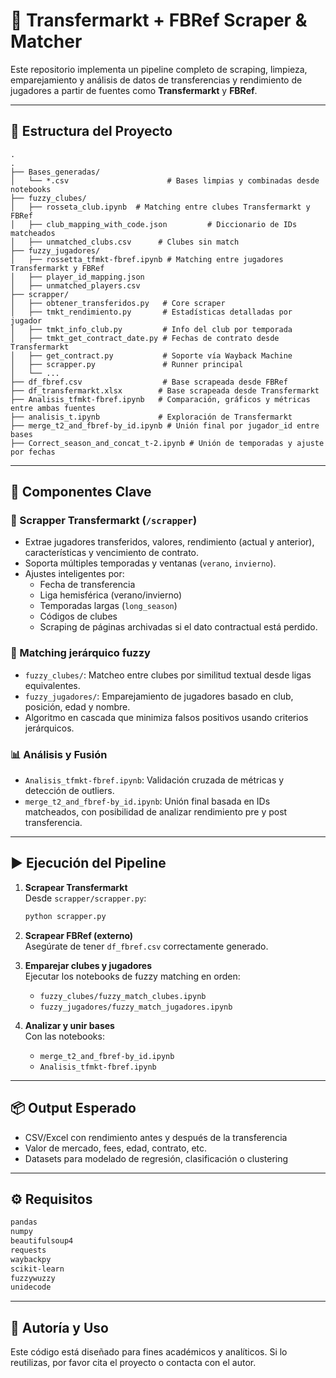 # 🧠 Transfermarkt + FBRef Scraper & Matcher

Este repositorio implementa un pipeline completo de scraping, limpieza, emparejamiento y análisis de datos de transferencias y rendimiento de jugadores a partir de fuentes como **Transfermarkt** y **FBRef**.

---

## 📁 Estructura del Proyecto

```
.
.
├── Bases_generadas/
│   └── *.csv                      # Bases limpias y combinadas desde notebooks
├── fuzzy_clubes/
│   ├── rosseta_club.ipynb  # Matching entre clubes Transfermarkt y FBRef
│   ├── club_mapping_with_code.json         # Diccionario de IDs matcheados
│   ├── unmatched_clubs.csv      # Clubes sin match
├── fuzzy_jugadores/
│   ├── rossetta_tfmkt-fbref.ipynb # Matching entre jugadores Transfermarkt y FBRef
│   ├── player_id_mapping.json
│   ├── unmatched_players.csv
├── scrapper/
│   ├── obtener_transferidos.py   # Core scraper
│   ├── tmkt_rendimiento.py       # Estadísticas detalladas por jugador
│   ├── tmkt_info_club.py         # Info del club por temporada
│   ├── tmkt_get_contract_date.py # Fechas de contrato desde Transfermarkt
│   ├── get_contract.py           # Soporte vía Wayback Machine
│   ├── scrapper.py               # Runner principal
│   └── ...
├── df_fbref.csv                  # Base scrapeada desde FBRef
├── df_transfermarkt.xlsx        # Base scrapeada desde Transfermarkt
├── Analisis_tfmkt-fbref.ipynb   # Comparación, gráficos y métricas entre ambas fuentes
├── analisis_t.ipynb             # Exploración de Transfermarkt
├── merge_t2_and_fbref-by_id.ipynb # Unión final por jugador_id entre bases
├── Correct_season_and_concat_t-2.ipynb # Unión de temporadas y ajuste por fechas
```

---

## 🧪 Componentes Clave

### 🔎 Scrapper Transfermarkt (`/scrapper`)
- Extrae jugadores transferidos, valores, rendimiento (actual y anterior), características y vencimiento de contrato.
- Soporta múltiples temporadas y ventanas (`verano`, `invierno`).
- Ajustes inteligentes por:
  - Fecha de transferencia
  - Liga hemisférica (verano/invierno)
  - Temporadas largas (`long_season`)
  - Códigos de clubes
  - Scraping de páginas archivadas si el dato contractual está perdido.

### 🔁 Matching jerárquico fuzzy
- `fuzzy_clubes/`: Matcheo entre clubes por similitud textual desde ligas equivalentes.
- `fuzzy_jugadores/`: Emparejamiento de jugadores basado en club, posición, edad y nombre.
- Algoritmo en cascada que minimiza falsos positivos usando criterios jerárquicos.

### 📊 Análisis y Fusión
- `Analisis_tfmkt-fbref.ipynb`: Validación cruzada de métricas y detección de outliers.
- `merge_t2_and_fbref-by_id.ipynb`: Unión final basada en IDs matcheados, con posibilidad de analizar rendimiento pre y post transferencia.

---

## ▶️ Ejecución del Pipeline

1. **Scrapear Transfermarkt**  
   Desde `scrapper/scrapper.py`:

   ```bash
   python scrapper.py
   ```

2. **Scrapear FBRef (externo)**  
   Asegúrate de tener `df_fbref.csv` correctamente generado.

3. **Emparejar clubes y jugadores**  
   Ejecutar los notebooks de fuzzy matching en orden:

   - `fuzzy_clubes/fuzzy_match_clubes.ipynb`
   - `fuzzy_jugadores/fuzzy_match_jugadores.ipynb`

4. **Analizar y unir bases**  
   Con las notebooks:
   - `merge_t2_and_fbref-by_id.ipynb`
   - `Analisis_tfmkt-fbref.ipynb`

---

## 📦 Output Esperado

- CSV/Excel con rendimiento antes y después de la transferencia
- Valor de mercado, fees, edad, contrato, etc.
- Datasets para modelado de regresión, clasificación o clustering

---

## ⚙️ Requisitos

```txt
pandas
numpy
beautifulsoup4
requests
waybackpy
scikit-learn
fuzzywuzzy
unidecode
```

---

## 🧠 Autoría y Uso

Este código está diseñado para fines académicos y analíticos. Si lo reutilizas, por favor cita el proyecto o contacta con el autor.